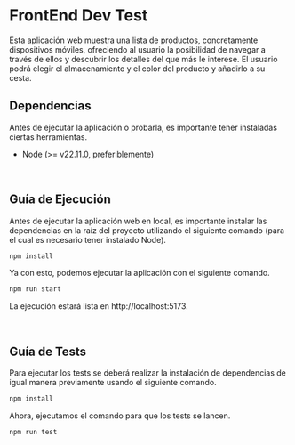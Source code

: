 # FrontEnd Dev Test

Esta aplicación web muestra una lista de productos, concretamente dispositivos móviles, ofreciendo al usuario la posibilidad de navegar a través de ellos y descubrir los detalles del que más le interese. El usuario podrá elegir el almacenamiento y el color del producto y añadirlo a su cesta.

## Dependencias

Antes de ejecutar la aplicación o probarla, es importante tener instaladas ciertas herramientas.

- Node (>= v22.11.0, preferiblemente)

<br>

## Guía de Ejecución

Antes de ejecutar la aplicación web en local, es importante instalar las dependencias en la raíz del proyecto utilizando el siguiente comando (para el cual es necesario tener instalado Node).

```bash
npm install
```

Ya con esto, podemos ejecutar la aplicación con el siguiente comando.

```bash
npm run start
```

La ejecución estará lista en http://localhost:5173.

<br>

## Guía de Tests

Para ejecutar los tests se deberá realizar la instalación de dependencias de igual manera previamente usando el siguiente comando.

```bash
npm install
```

Ahora, ejecutamos el comando para que los tests se lancen.

```bash
npm run test
```